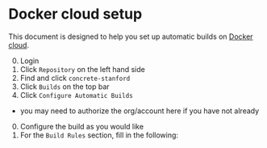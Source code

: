 # Docker cloud setup

This document is designed to help you set up automatic builds on [Docker cloud][docker-cloud].

0. Login
0. Click `Repository` on the left hand side
0. Find and click `concrete-stanford`
0. Click `Builds` on the top bar
0. Click `Configure Automatic Builds`
  - you may need to authorize the org/account here if you have not already
0. Configure the build as you would like
0. For the `Build Rules` section, fill in the following:

[docker-cloud]: https://cloud.docker.com

